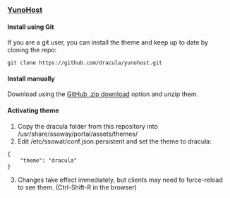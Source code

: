 ### [YunoHost](https://yunohost.org)

#### Install using Git

If you are a git user, you can install the theme and keep up to date by cloning the repo:

    git clone https://github.com/dracula/yunohost.git

#### Install manually

Download using the [GitHub .zip download](https://github.com/dracula/foobar/archive/master.zip) option and unzip them.

#### Activating theme

1. Copy the dracula folder from this repository into /usr/share/ssoway/portal/assets/themes/
2. Edit /etc/ssowat/conf.json.persistent and set the theme to dracula:

```
{
    "theme": "dracula"
}

```
3. Changes take effect immediately, but clients may need to force-reload to see them. (Ctrl-Shift-R in the browser)

